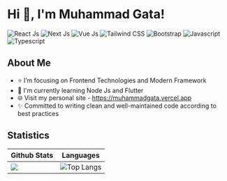 # Hi 👋, I'm Muhammad Gata!

![React Js](https://img.shields.io/badge/react-%2320232a.svg?style=for-the-badge&logo=react&logoColor=%2361DAFB) ![Next Js](https://img.shields.io/badge/Next-black?style=for-the-badge&logo=next.js&logoColor=white) ![Vue Js](https://img.shields.io/badge/vuejs-%2335495e.svg?style=for-the-badge&logo=vuedotjs&logoColor=%234FC08D) ![Tailwind CSS](https://img.shields.io/badge/tailwindcss-%2300A9BE.svg?style=for-the-badge&logo=tailwindcss&logoColor=white) ![Bootstrap](https://img.shields.io/badge/bootstrap-%23563D7C.svg?style=for-the-badge&logo=bootstrap&logoColor=white) ![Javascript](https://img.shields.io/badge/javascript-%23323330.svg?style=for-the-badge&logo=javascript&logoColor=%23F7DF1E) ![Typescript](https://img.shields.io/badge/typescript-%23007ACC.svg?style=for-the-badge&logo=typescript&logoColor=white)

## About Me
- ⭐ I’m focusing on Frontend Technologies and Modern Framework
- 🌱 I'm currently learning Node Js and Flutter
- 🌐 Visit my personal site - https://muhammadgata.vercel.app
- ✨ Committed to writing clean and well-maintained code according to best practices
  
## Statistics

| Github Stats                                                                                                                           | Languages                                                                                                                                                        |
| -------------------------------------------------------------------------------------------------------------------------------------- | ---------------------------------------------------------------------------------------------------------------------------------------------------------------- |
| ![](https://github-readme-stats.vercel.app/api?username=nzrmm&show_icons=true&title_color=007bff&text_color=e7e7e7&icon_color=007bff&bg_color=171c28) | ![Top Langs](https://github-readme-stats.vercel.app/api/top-langs/?username=nzrmm&layout=compact&title_color=007bff&text_color=e7e7e7&icon_color=007bff&bg_color=171c28) |
